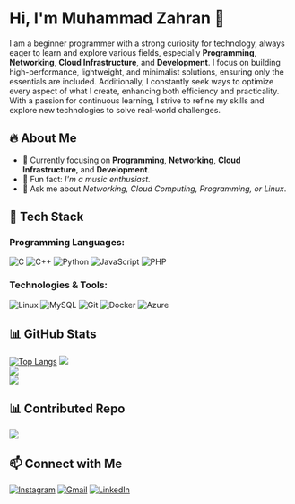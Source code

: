 # Hi, I'm Muhammad Zahran 👋
I am a beginner programmer with a strong curiosity for technology, always eager to learn and explore various fields, especially **Programming**, **Networking**, **Cloud Infrastructure**, and **Development**. I focus on building high-performance, lightweight, and minimalist solutions, ensuring only the essentials are included. Additionally, I constantly seek ways to optimize every aspect of what I create, enhancing both efficiency and practicality. With a passion for continuous learning, I strive to refine my skills and explore new technologies to solve real-world challenges.

## 🔥 About Me
- 🌱 Currently focusing on **Programming**, **Networking**, **Cloud Infrastructure**, and **Development**.
- 🚀 Fun fact: *I'm a music enthusiast.*
- 💬 Ask me about *Networking, Cloud Computing, Programming, or Linux*.

## 🚀 Tech Stack
### Programming Languages:
![C](https://img.shields.io/badge/-C-00599C?style=flat-square&logo=c&logoColor=white)
![C++](https://img.shields.io/badge/-C++-00599C?style=flat-square&logo=c%2B%2B&logoColor=white)
![Python](https://img.shields.io/badge/-Python-3776AB?style=flat-square&logo=python&logoColor=white)
![JavaScript](https://img.shields.io/badge/-JavaScript-F7DF1E?style=flat-square&logo=javascript&logoColor=black)
![PHP](https://img.shields.io/badge/-PHP-777BB4?style=flat-square&logo=php&logoColor=white)

### Technologies & Tools:
![Linux](https://img.shields.io/badge/-Linux-FCC624?style=flat-square&logo=linux&logoColor=black)
![MySQL](https://img.shields.io/badge/-MySQL-4479A1?style=flat-square&logo=mysql&logoColor=white)
![Git](https://img.shields.io/badge/-Git-F05032?style=flat-square&logo=git&logoColor=white)
![Docker](https://img.shields.io/badge/-Docker-2496ED?style=flat-square&logo=docker&logoColor=white)
![Azure](https://img.shields.io/badge/-Azure-0078D4?style=flat-square&logo=microsoft-azure&logoColor=white)

## 📊 GitHub Stats
[![Top Langs](https://github-readme-stats.vercel.app/api/top-langs/?username=NirxTech&theme=radical&layout=compact)](https://github.com/anuraghazra/github-readme-stats)
![](https://github-readme-stats.vercel.app/api?username=NirxTech&theme=catppuccin_mocha&hide_border=true&include_all_commits=false&count_private=false)<br/>
![](https://github-readme-streak-stats.herokuapp.com/?user=NirxTech&theme=catppuccin_mocha&hide_border=true)<br/>
![](https://github-readme-stats.vercel.app/api/top-langs/?username=NirxTech&theme=catppuccin_mocha&hide_border=true&include_all_commits=false&count_private=false&layout=compact)

## 📊 Contributed Repo
![](https://github-contributor-stats.vercel.app/api?username=NirxTech&limit=5&theme=catppuccin_mocha&combine_all_yearly_contributions=true)

## 📫 Connect with Me
[![Instagram](https://img.shields.io/badge/-Instagram-F44747?style=flat-square&logo=instagram&logoColor=white)](https://www.instagram.com/_aseptampan/)
[![Gmail](https://img.shields.io/badge/-Gmail-c14438?style=flat-square&logo=Gmail&logoColor=white)](mailto:zahranmuhammad267@gmail.com)
[![LinkedIn](https://img.shields.io/badge/-LinkedIn-0A66C2?style=flat-square&logo=linkedin&logoColor=white)](https://www.linkedin.com/in/muhammad-zahran-ba530b316)
